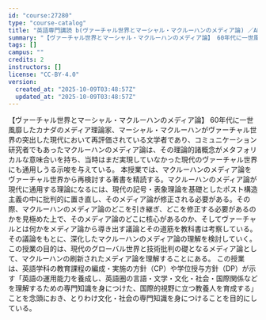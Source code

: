 ```yaml
---
id: "course:27280"
type: "course-catalog"
title: "英語専門講読 b(ヴァーチャル世界とマーシャル・マクルーハンのメディア論) ／ADVANCED THEMATIC READING (B)"
summary: "【ヴァーチャル世界とマーシャル・マクルーハンのメディア論】 60年代に一世風靡したカナダのメディア理論家、マーシャル・マクルーハンがヴァーチャル世界の突出した現代において再評価されている文学者であり、コミュニケーション研究者でもあったマクル…"
tags: []
campus: ""
credits: 2
instructors: []
license: "CC-BY-4.0"
version:
  created_at: "2025-10-09T03:48:57Z"
  updated_at: "2025-10-09T03:48:57Z"
---
```

【ヴァーチャル世界とマーシャル・マクルーハンのメディア論】 60年代に一世風靡したカナダのメディア理論家、マーシャル・マクルーハンがヴァーチャル世界の突出した現代において再評価されている文学者であり、コミュニケーション研究者でもあったマクルーハンのメディア論は、その理論的諸概念がメタフォリカルな意味合いを持ち、当時はまだ実現していなかった現代のヴァーチャル世界にも通用しうる示唆を与えている。 本授業では、マクルーハンのメディア論をヴァーチャル世界から再検討する著書を精読する。マクルーハンのメディア論が現代に通用する理論になるには、現代の記号・表象理論を基礎としたポスト構造主義の中に批判的に置き直し、そのメディア論が修正される必要がある。その際、マクルーハンのメディア論のどこを引き継ぎ、どこを修正する必要があるのかを見極めた上で、そのメディア論のどこに核心があるのか、そしてヴァーチャルとは何かをメディア論から導き出す議論とその道筋を教科書は考察している。その議論をもとに、深化したマクルーハンのメディア論の理解を検討していく。この授業の目的は、現代のグローバル世界と技術批判の礎となるメディア論として、マクルーハンの刷新されたメディア論を理解することにある。 この授業は、英語学科の教育課程の編成・実施の方針（CP）や学位授与方針（DP）が示す「英語の運用能力を養成し、英語圏の言語・文学・文化・社会・国際関係などを理解するための専門知識を身につけた、国際的視野に立つ教養人を育成する」ことを念頭におき、とりわけ文化・社会の専門知識を身につけることを目的にしている。
